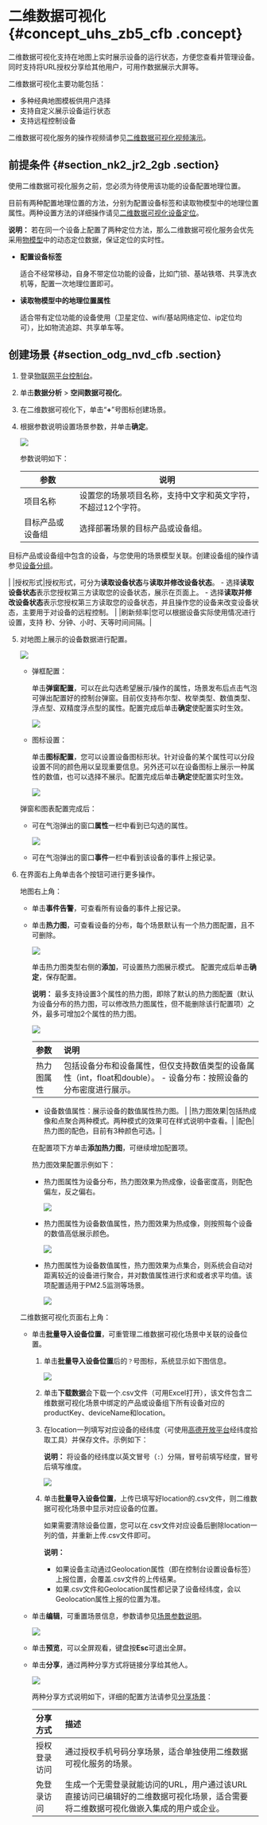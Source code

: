 # 二维数据可视化 {#concept_uhs_zb5_cfb .concept}

二维数据可视化支持在地图上实时展示设备的运行状态，方便您查看并管理设备。同时支持将URL授权分享给其他用户，可用作数据展示大屏等。

二维数据可视化主要功能包括：

-   多种经典地图模板供用户选择
-   支持自定义展示设备运行状态
-   支持远程控制设备

二维数据可视化服务的操作视频请参见[二维数据可视化视频演示](../../../../cn.zh-CN/视频演示/二维数据可视化.md#)。

## 前提条件 {#section_nk2_jr2_2gb .section}

使用二维数据可视化服务之前，您必须为待使用该功能的设备配置地理位置。

目前有两种配置地理位置的方法，分别为配置设备标签和读取物模型中的地理位置属性。两种设置方法的详细操作请见[二维数据可视化设备定位](cn.zh-CN/空间数据可视化/二维数据可视化设备定位.md#)。

**说明：** 若在同一个设备上配置了两种定位方法，那么二维数据可视化服务会优先采用[物模型](../../../../cn.zh-CN/用户指南/产品与设备/物模型/概述.md#)中的动态定位数据，保证定位的实时性。

-   **配置设备标签** 

    适合不经常移动，自身不带定位功能的设备，比如门锁、基站铁塔、共享洗衣机等，配置一次地理位置即可。

-   **读取物模型中的地理位置属性** 

    适合带有定位功能的设备使用（卫星定位、wifi/基站网络定位、ip定位均可），比如物流追踪、共享单车等。


## 创建场景 {#section_odg_nvd_cfb .section}

1.  登录[物联网平台控制台](https://iot.console.aliyun.com/)。
2.  单击**数据分析** \> **空间数据可视化**。
3.  在二维数据可视化下，单击“**+**”号图标创建场景。
4.  根据参数说明设置场景参数，并单击**确定**。

    ![](http://static-aliyun-doc.oss-cn-hangzhou.aliyuncs.com/assets/img/155550/155660731544070_zh-CN.png)

    参数说明如下：

    |参数|说明|
    |--|--|
    |项目名称|设置您的场景项目名称，支持中文字和英文字符，不超过12个字符。|
    |目标产品或设备组| 选择部署场景的目标产品或设备组。

 目标产品或设备组中包含的设备，与您使用的场景模型关联。创建设备组的操作请参见[设备分组](../../../../cn.zh-CN/用户指南/产品与设备/设备分组.md#)。

 |
    |授权形式|授权形式，可分为**读取设备状态**与**读取并修改设备状态**。     -   选择**读取设备状态**表示您授权第三方读取您的设备状态，展示在页面上。
    -   选择**读取并修改设备状态**表示您授权第三方读取您的设备状态，并且操作您的设备来改变设备状态，主要用于对设备的远程控制。
 |
    |刷新频率|您可以根据设备实际使用情况进行设置，支持 秒、分钟、小时、天等时间间隔。|

5.  对地图上展示的设备数据进行配置。

    ![](http://static-aliyun-doc.oss-cn-hangzhou.aliyuncs.com/assets/img/155550/155660731544071_zh-CN.png)

    -   弹框配置：

        单击**弹窗配置**，可以在此勾选希望展示/操作的属性，场景发布后点击气泡可弹出配置好的控制台弹窗。目前仅支持布尔型、枚举类型、数值类型、浮点型、双精度浮点型的属性。配置完成后单击**确定**使配置实时生效。

        ![](http://static-aliyun-doc.oss-cn-hangzhou.aliyuncs.com/assets/img/155550/155660731644074_zh-CN.png)

    -   图标设置：

        单击**图标配置**，您可以设置设备图标形状。针对设备的某个属性可以分段设置不同的颜色用以呈现重要信息。另外还可以在设备图标上展示一种属性的数值，也可以选择不展示。配置完成后单击**确定**使配置实时生效。

        ![](http://static-aliyun-doc.oss-cn-hangzhou.aliyuncs.com/assets/img/155550/155660731644075_zh-CN.png)

    弹窗和图表配置完成后：

    -   可在气泡弹出的窗口**属性**一栏中看到已勾选的属性。

        ![](http://static-aliyun-doc.oss-cn-hangzhou.aliyuncs.com/assets/img/155550/155660731644079_zh-CN.png)

    -   可在气泡弹出的窗口**事件**一栏中看到该设备的事件上报记录。
6.  在界面右上角单击各个按钮可进行更多操作。

    地图右上角：

    -   单击**事件告警**，可查看所有设备的事件上报记录。
    -   单击**热力图**，可查看设备的分布，每个场景默认有一个热力图配置，且不可删除。

        ![](http://static-aliyun-doc.oss-cn-hangzhou.aliyuncs.com/assets/img/155550/155660731644326_zh-CN.png)

        单击热力图类型右侧的**添加**，可设置热力图展示模式。 配置完成后单击**确定**，保存配置。

        **说明：** 最多支持设置3个属性的热力图，即除了默认的热力图配置（默认为设备分布的热力图，可以修改热力图属性，但不能删除该行配置项）之外，最多可增加2个属性的热力图。

        ![](http://static-aliyun-doc.oss-cn-hangzhou.aliyuncs.com/assets/img/155550/155660731644330_zh-CN.png)

        |参数|说明|
        |:-|:-|
        |热力图属性|包括设备分布和设备属性，但仅支持数值类型的设备属性（int，float和double）。         -   设备分布：按照设备的分布密度进行展示。
        -   设备数值属性：展示设备的数值属性热力图。
 |
        |热力图效果|包括热成像和点聚合两种模式。两种模式的效果可在样式说明中查看。|
        |配色|热力图的配色，目前有3种颜色可选。|

        在配置项下方单击**添加热力图**，可继续增加配置项。

        热力图效果配置示例如下：

        -   热力图属性为设备分布，热力图效果为热成像，设备密度高，则配色偏左，反之偏右。

            ![](http://static-aliyun-doc.oss-cn-hangzhou.aliyuncs.com/assets/img/155550/155660731644336_zh-CN.png)

        -   热力图属性为设备数值属性，热力图效果为热成像，则按照每个设备的数值高低展示颜色。

            ![](http://static-aliyun-doc.oss-cn-hangzhou.aliyuncs.com/assets/img/155550/155660731644337_zh-CN.png)

        -   热力图属性为设备数值属性，热力图效果为点集合，则系统会自动对距离较近的设备进行聚合，并对数值属性进行求和或者求平均值。该项配置适用于PM2.5监测等场景。

            ![](http://static-aliyun-doc.oss-cn-hangzhou.aliyuncs.com/assets/img/155550/155660731644338_zh-CN.png)

    二维数据可视化页面右上角：

    -   单击**批量导入设备位置**，可重管理二维数据可视化场景中关联的设备位置。
        1.  单击**批量导入设备位置**后的`？`号图标，系统显示如下图信息。

            ![](http://static-aliyun-doc.oss-cn-hangzhou.aliyuncs.com/assets/img/155550/155660731644349_zh-CN.png)

        2.  单击**下载数据**会下载一个.csv文件（可用Excel打开），该文件包含二维数据可视化场景中绑定的产品或设备组下所有设备对应的productKey、deviceName和location。
        3.  在location一列填写对应设备的经纬度（可使用[高德开放平台](https://lbs.amap.com/console/show/picker)经纬度拾取工具）并保存文件。示例如下：

            **说明：** 将设备的经纬度以英文冒号（`:`）分隔，冒号前填写经度，冒号后填写维度。

            ![](http://static-aliyun-doc.oss-cn-hangzhou.aliyuncs.com/assets/img/155550/155660731744350_zh-CN.png)

        4.  单击**批量导入设备位置**，上传已填写好location的.csv文件，则二维数据可视化场景中显示对应设备的位置。

            如果需要清除设备位置，您可以在.csv文件对应设备后删除location一列的值，并重新上传.csv文件即可。

            **说明：** 

            -   如果设备主动通过Geolocation属性（即在控制台设置设备标签）上报位置，会覆盖.csv文件的上传结果。
            -   如果.csv文件和Geolocation属性都记录了设备经纬度，会以Geolocation属性上报的位置为准。
    -   单击**编辑**，可重置场景信息，参数请参见[场景参数说明](#)。

        ![](http://static-aliyun-doc.oss-cn-hangzhou.aliyuncs.com/assets/img/155550/155660731744081_zh-CN.png)

    -   单击**预览**，可以全屏观看，键盘按**Esc**可退出全屏。
    -   单击**分享**，通过两种分享方式将链接分享给其他人。

        ![](http://static-aliyun-doc.oss-cn-hangzhou.aliyuncs.com/assets/img/155550/155660731744083_zh-CN.png)

        两种分享方式说明如下，详细的配置方法请参见[分享场景](cn.zh-CN/空间数据可视化/分享场景.md#)：

        |分享方式|描述|
        |:---|:-|
        |授权登录访问|通过授权手机号码分享场景，适合单独使用二维数据可视化服务的场景。|
        |免登录访问|生成一个无需登录就能访问的URL，用户通过该URL直接访问已编辑好的二维数据可视化场景，适合需要将二维数据可视化做嵌入集成的用户或企业。|


